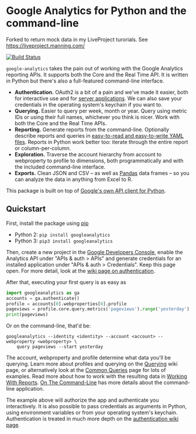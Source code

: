 # Google Analytics for Python and the command-line

Forked to return mock data in my LiveProject turorials. See https://liveproject.manning.com/

[![Build Status](https://travis-ci.org/debrouwere/google-analytics.svg)](https://travis-ci.org/debrouwere/google-analytics)

`google-analytics` takes the pain out of working with the Google Analytics reporting APIs. It supports both the Core and the Real Time API. It is written in Python but there's also a full-featured command-line interface.

* **Authentication.** OAuth2 is a bit of a pain and we've made it easier, both for interactive use and for [server applications][rauth]. We can also save your credentials in the operating system's keychain if you want to.
* **Querying.** Easier to query per week, month or year. Query using metric IDs or using their full names, whichever you think is nicer. Work with both the Core and the Real Time APIs.
* **Reporting.** Generate reports from the command-line. Optionally describe reports and queries in [easy-to-read and easy-to-write YAML files][yaml]. Reports in Python work better too: iterate through the entire report or column-per-column.
* **Exploration.** Traverse the account hierarchy from account to webproperty to profile to dimensions, both programmatically and with the included command-line interface.
* **Exports.** Clean JSON and CSV – as well as [Pandas](http://pandas.pydata.org/) data frames – so you can analyze the data in anything from Excel to R.

This package is built on top of [Google's own API client for Python][apiclient].

[rauth]: https://github.com/debrouwere/google-analytics/blob/master/examples/server.py
[yaml]: https://github.com/debrouwere/google-analytics/blob/master/examples/query.yml
[apiclient]: https://developers.google.com/api-client-library/python/start/installation

## Quickstart

First, install the package using [pip](https://pip.pypa.io/en/latest/)

* Python 2: `pip install googleanalytics`
* Python 3: `pip3 install googleanalytics`

Then, create a new project in the [Google Developers Console](https://console.developers.google.com), enable the  Analytics API under "APIs & auth > APIs" and generate credentials for an installed application under "APIs & auth > Credentials". Keep this page open. For more detail, look at the [wiki page on authentication](https://github.com/debrouwere/google-analytics/wiki/Authentication).

After that, executing your first query is as easy as

```python
import googleanalytics as ga
accounts = ga.authenticate()
profile = accounts[0].webproperties[0].profile
pageviews = profile.core.query.metrics('pageviews').range('yesterday').value
print(pageviews)
```

Or on the command-line, that'd be:

```shell
googleanalytics --identity <identity> --account <account> --webproperty <webproperty> \
    query pageviews --start yesterday
```

The account, webproperty and profile determine what data you'll be querying. Learn more about profiles and querying on the [Querying](https://github.com/debrouwere/google-analytics/wiki/Querying) wiki page, or alternatively look at the [Common Queries](https://github.com/debrouwere/google-analytics/wiki/Common-Queries) page for lots of examples. Read more about how to work with the resulting data in [Working With Reports](https://github.com/debrouwere/google-analytics/wiki/Working-With-Reports). [On The Command-Line](https://github.com/debrouwere/google-analytics/wiki/On-The-Command-Line) has more details about the command-line application.

The example above will authorize the app and authenticate you interactively. It is also possible to pass credentials
as arguments in Python, using environment variables or from your operating system's keychain. Authentication is treated in much more depth on the [authentication wiki page](https://github.com/debrouwere/google-analytics/wiki/Authentication).
